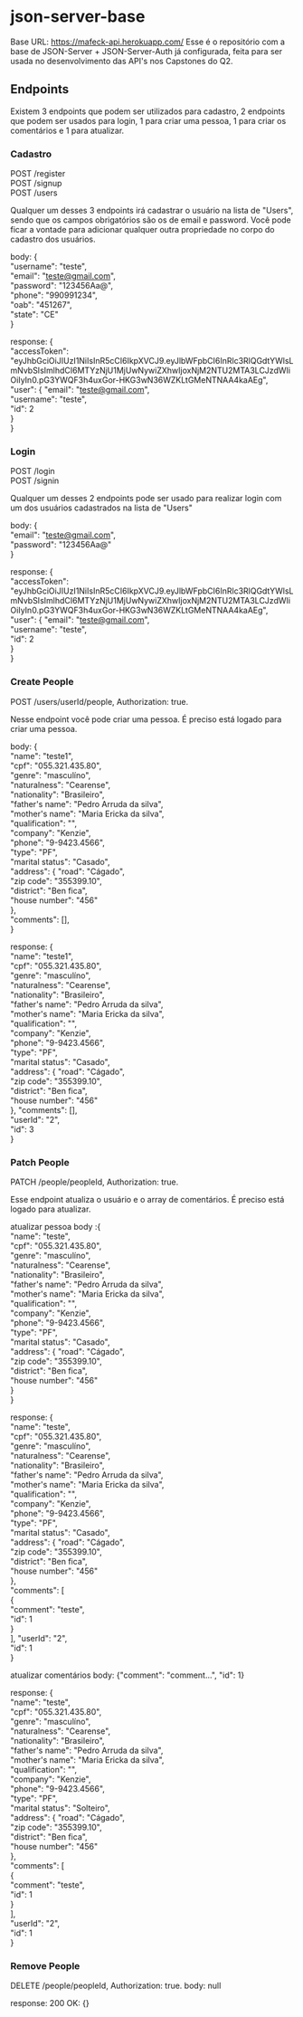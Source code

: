 # json-server-base

Base URL: https://mafeck-api.herokuapp.com/
Esse é o repositório com a base de JSON-Server + JSON-Server-Auth já configurada, feita para ser usada no desenvolvimento das API's nos Capstones do Q2.

## Endpoints

Existem 3 endpoints que podem ser utilizados para cadastro, 2 endpoints que podem ser usados para login, 1 para criar uma pessoa, 1 para criar os comentários e 1 para atualizar.

### Cadastro

POST /register <br/>
POST /signup <br/>
POST /users

Qualquer um desses 3 endpoints irá cadastrar o usuário na lista de "Users", sendo que os campos obrigatórios são os de email e password.
Você pode ficar a vontade para adicionar qualquer outra propriedade no corpo do cadastro dos usuários.

body: {<br/>
	"username": "teste",<br/>
	"email": "teste@gmail.com",<br/>
	"password": "123456Aa@",<br/>
	"phone": "990991234",<br/>
	"oab": "451267",<br/>
	"state": "CE"<br/>
       }

response: {<br/>
              "accessToken": "eyJhbGciOiJIUzI1NiIsInR5cCI6IkpXVCJ9.eyJlbWFpbCI6InRlc3RlQGdtYWlsLmNvbSIsImlhdCI6MTYzNjU1MjUwNywiZXhwIjoxNjM2NTU2MTA3LCJzdWIiOiIyIn0.pG3YWQF3h4uxGor-HKG3wN36WZKLtGMeNTNAA4kaAEg",<br/>
              "user": {
                "email": "teste@gmail.com",<br/>
                "username": "teste",<br/>
                "id": 2<br/>
              }<br/>
            }

### Login

POST /login <br/>
POST /signin

Qualquer um desses 2 endpoints pode ser usado para realizar login com um dos usuários cadastrados na lista de "Users"

body: {<br/>
        "email": "teste@gmail.com",<br/>
        "password": "123456Aa@"<br/>
        }

response: {<br/>
              "accessToken": "eyJhbGciOiJIUzI1NiIsInR5cCI6IkpXVCJ9.eyJlbWFpbCI6InRlc3RlQGdtYWlsLmNvbSIsImlhdCI6MTYzNjU1MjUwNywiZXhwIjoxNjM2NTU2MTA3LCJzdWIiOiIyIn0.pG3YWQF3h4uxGor-HKG3wN36WZKLtGMeNTNAA4kaAEg",<br/>
              "user": {
                "email": "teste@gmail.com",<br/>
                "username": "teste",<br/>
                "id": 2<br/>
              }<br/>
            }

### Create People

POST /users/userId/people, Authorization: true.

Nesse endpoint você pode criar uma pessoa. É preciso está logado para criar uma pessoa.

body: {<br/>
      "name": "teste1",<br/>
      "cpf": "055.321.435.80",<br/>
      "genre": "masculíno",<br/>
      "naturalness": "Cearense",<br/>
      "nationality": "Brasileiro",<br/>
      "father's name": "Pedro Arruda da silva",<br/>
      "mother's name": "Maria Ericka da silva",<br/>
      "qualification": "",<br/>
      "company": "Kenzie",<br/>
      "phone": "9-9423.4566",<br/>
      "type": "PF",<br/>
      "marital status": "Casado",<br/>
      "address": {
        "road": "Cágado",<br/>
        "zip code": "355399.10",<br/>
        "district": "Ben fica",<br/>
        "house number": "456"<br/>
      },<br/>
      "comments": [],<br/>
    }

response: {<br/>
          "name": "teste1",<br/>
          "cpf": "055.321.435.80",<br/>
          "genre": "masculíno",<br/>
          "naturalness": "Cearense",<br/>
          "nationality": "Brasileiro",<br/>
          "father's name": "Pedro Arruda da silva",<br/>
          "mother's name": "Maria Ericka da silva",<br/>
          "qualification": "",<br/>
          "company": "Kenzie",<br/>
          "phone": "9-9423.4566",<br/>
          "type": "PF",<br/>
          "marital status": "Casado",<br/>
          "address": {
            "road": "Cágado",<br/>
            "zip code": "355399.10",<br/>
            "district": "Ben fica",<br/>
            "house number": "456"<br/>
          },
          "comments": [],<br/>
          "userId": "2",<br/>
          "id": 3<br/>
        }

### Patch People

PATCH /people/peopleId, Authorization: true.

Esse endpoint atualiza o usuário e o array de comentários. É preciso está logado para atualizar.

atualizar pessoa
body :{<br/>
        "name": "teste",<br/>
        "cpf": "055.321.435.80",<br/>
        "genre": "masculíno",<br/>
        "naturalness": "Cearense",<br/>
        "nationality": "Brasileiro",<br/>
        "father's name": "Pedro Arruda da silva",<br/>
        "mother's name": "Maria Ericka da silva",<br/>
        "qualification": "",<br/>
        "company": "Kenzie",<br/>
        "phone": "9-9423.4566",<br/>
        "type": "PF",<br/>
        "marital status": "Casado",<br/>
        "address": {
            "road": "Cágado",<br/>
            "zip code": "355399.10",<br/>
            "district": "Ben fica",<br/>
            "house number": "456"<br/>
        }<br/>
    }
    
response: {<br/>
          "name": "teste",<br/>
          "cpf": "055.321.435.80",<br/>
          "genre": "masculíno",<br/>
          "naturalness": "Cearense",<br/>
          "nationality": "Brasileiro",<br/>
          "father's name": "Pedro Arruda da silva",<br/>
          "mother's name": "Maria Ericka da silva",<br/>
          "qualification": "",<br/>
          "company": "Kenzie",<br/>
          "phone": "9-9423.4566",<br/>
          "type": "PF",<br/>
          "marital status": "Casado",<br/>
          "address": {
            "road": "Cágado",<br/>
            "zip code": "355399.10",<br/>
            "district": "Ben fica",<br/>
            "house number": "456"<br/>
          },<br/>
          "comments": [<br/>
            {<br/>
              "comment": "teste",<br/>
              "id": 1<br/>
            }<br/>
          ],
          "userId": "2",<br/>
          "id": 1<br/>
        } 

atualizar comentários
body: {"comment": "comment...", "id": 1}

response: {<br/>
          "name": "teste",<br/>
          "cpf": "055.321.435.80",<br/>
          "genre": "masculíno",<br/>
          "naturalness": "Cearense",<br/>
          "nationality": "Brasileiro",<br/>
          "father's name": "Pedro Arruda da silva",<br/>
          "mother's name": "Maria Ericka da silva",<br/>
          "qualification": "",<br/>
          "company": "Kenzie",<br/>
          "phone": "9-9423.4566",<br/>
          "type": "PF",<br/>
          "marital status": "Solteiro",<br/>
          "address": {
            "road": "Cágado",<br/>
            "zip code": "355399.10",<br/>
            "district": "Ben fica",<br/>
            "house number": "456"<br/>
          },<br/>
          "comments": [<br/>
            {<br/>
              "comment": "teste",<br/>
              "id": 1<br/>
            }<br/>
          ],<br/>
          "userId": "2",<br/>
          "id": 1<br/>
        }

### Remove People

DELETE /people/peopleId, Authorization: true.
body: null

response: 200 OK: {}
